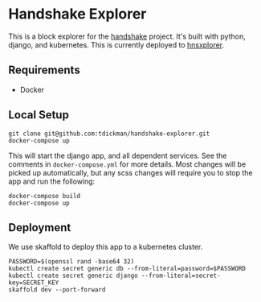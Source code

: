 # Handshake Explorer

This is a block explorer for the [handshake](https://handshake.org) project.
It's built with python, django, and kubernetes. This is currently deployed to
[hnsxplorer](https://hnsxplorer.com).

## Requirements

* Docker

## Local Setup

```
git clone git@github.com:tdickman/handshake-explorer.git
docker-compose up
```

This will start the django app, and all dependent services. See the comments in
`docker-compose.yml` for more details. Most changes will be picked up
automatically, but any scss changes will require you to stop the app and run
the following:

```
docker-compose build
docker-compose up
```

## Deployment

We use skaffold to deploy this app to a kubernetes cluster.

```
PASSWORD=$(openssl rand -base64 32)
kubectl create secret generic db --from-literal=password=$PASSWORD
kubectl create secret generic django --from-literal=secret-key=SECRET_KEY
skaffold dev --port-forward
```
